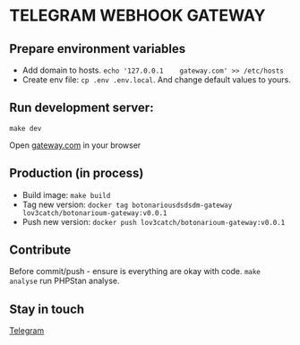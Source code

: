 TELEGRAM WEBHOOK GATEWAY
===

## Prepare environment variables

- Add domain to hosts. `echo '127.0.0.1    gateway.com' >> /etc/hosts`
- Create env file: `cp .env .env.local`. And change default values to yours.

## Run development server:
`make dev`

Open [gateway.com](gateway.com) in your browser

## Production (in process)
- Build image: `make build`
- Tag new version: `docker tag botonariousdsdsdm-gateway lov3catch/botonarioum-gateway:v0.0.1`
- Push new version: `docker push lov3catch/botonarioum-gateway:v0.0.1`

## Contribute
Before commit/push - ensure is everything are okay with code. `make analyse` run PHPStan analyse.

## Stay in touch
[Telegram](https://t.me/igorkpl)
